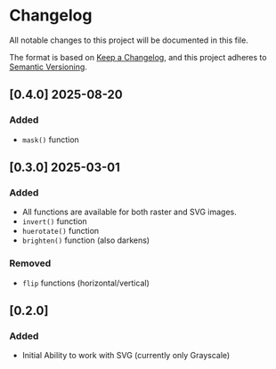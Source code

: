 # Changelog

All notable changes to this project will be documented in this file.

The format is based on [Keep a Changelog](https://keepachangelog.com/en/1.1.0/),
and this project adheres to [Semantic Versioning](https://semver.org/spec/v2.0.0.html).

## [0.4.0] 2025-08-20

### Added

- `mask()` function

## [0.3.0] 2025-03-01

### Added

- All functions are available for both raster and SVG images.
- `invert()` function
- `huerotate()` function
- `brighten()` function (also darkens)

### Removed

- `flip` functions (horizontal/vertical)

## [0.2.0]

### Added

- Initial Ability to work with SVG (currently only Grayscale)
